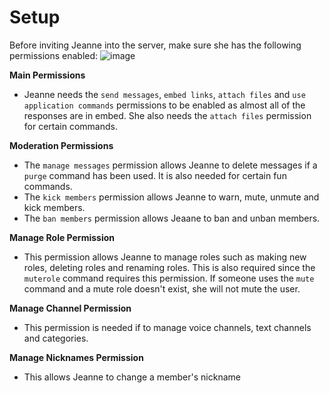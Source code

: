 # Setup

Before inviting Jeanne into the server, make sure she has the following permissions enabled:
![image](https://user-images.githubusercontent.com/82768608/142735721-141199a8-44c5-4ab3-bdc5-874b1a3a74da.png)

**Main Permissions**

* Jeanne needs the `send messages`, `embed links`, `attach files` and `use application commands` permissions to be enabled as almost all of the responses are in embed. She also needs the `attach files` permission for certain commands.

**Moderation Permissions**

* The `manage messages` permission allows Jeanne to delete messages if a `purge` command has been used. It is also needed for certain fun commands.
* The `kick members` permission allows Jeanne to warn, mute, unmute and kick members.
* The `ban members` permission allows Jeaane to ban and unban members.

**Manage Role Permission**

* This permission allows Jeanne to manage roles such as making new roles, deleting roles and renaming roles. This is also required since the `muterole` command requires this permission. If someone uses the `mute` command and a mute role doesn't exist, she will not mute the user.

**Manage Channel Permission**

* This permission is needed if to manage voice channels, text channels and categories.

**Manage Nicknames Permission**

* This allows Jeanne to change a member's nickname
